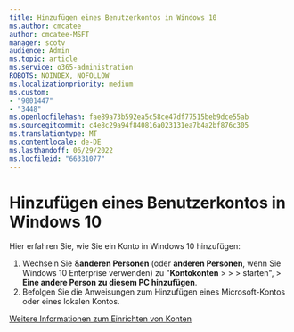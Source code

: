 ```yaml
---
title: Hinzufügen eines Benutzerkontos in Windows 10
ms.author: cmcatee
author: cmcatee-MSFT
manager: scotv
audience: Admin
ms.topic: article
ms.service: o365-administration
ROBOTS: NOINDEX, NOFOLLOW
ms.localizationpriority: medium
ms.custom:
- "9001447"
- "3448"
ms.openlocfilehash: fae89a73b592ea5c58ce47df77515beb9dce55ab
ms.sourcegitcommit: c4e8c29a94f840816a023131ea7b4a2bf876c305
ms.translationtype: MT
ms.contentlocale: de-DE
ms.lasthandoff: 06/29/2022
ms.locfileid: "66331077"
---
```

# <a name="add-a-user-account-in-windows-10"></a>Hinzufügen eines Benutzerkontos in Windows 10

Hier erfahren Sie, wie Sie ein Konto in Windows 10 hinzufügen:

1. Wechseln Sie &**anderen Personen** (oder **anderen Personen**, wenn Sie Windows 10 Enterprise verwenden) zu "**Kontokonten** >  >  >  starten", > **Eine andere Person zu diesem PC hinzufügen**.
2. Befolgen Sie die Anweisungen zum Hinzufügen eines Microsoft-Kontos oder eines lokalen Kontos.

[Weitere Informationen zum Einrichten von Konten](https://support.microsoft.com/help/17197/)